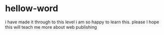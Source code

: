 # hellow-word
i have made it through to this level
i am so happy to learn this.
please I hope this will teach me more about web publishing
